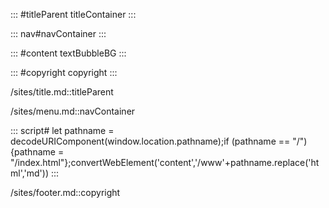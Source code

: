::: #titleParent titleContainer
:::

::: nav#navContainer
:::

::: #content textBubbleBG 
:::

::: #copyright copyright 
:::

/sites/title.md::titleParent

/sites/menu.md::navContainer

::: script#
let pathname = decodeURIComponent(window.location.pathname);if (pathname == "/") {pathname = "/index.html"};convertWebElement('content','/www'+pathname.replace('html','md'))
:::

/sites/footer.md::copyright
